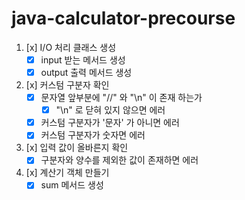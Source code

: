 # java-calculator-precourse

1. [x] I/O 처리 클래스 생성
    - [x] input 받는 메서드 생성
    - [x] output 출력 메서드 생성

2. [x] 커스텀 구분자 확인
    - [x] 문자열 앞부분에 "//" 와 "\n" 이 존재 하는가
        - [x] "\n" 로 닫혀 있지 않으면 에러
    - [x] 커스텀 구분자가 '문자' 가 아니면 에러
    - [x] 커스텀 구분자가 숫자면 에러

3. [x] 입력 값이 올바른지 확인
    - [x]  구분자와 양수를 제외한 값이 존재하면 에러

4. [x] 계산기 객체 만들기
    - [x] sum 메서드 생성
